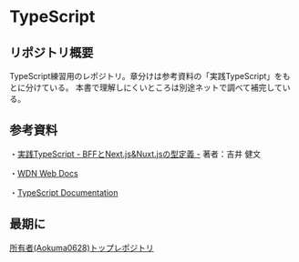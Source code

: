 # TypeScript

## リポジトリ概要
TypeScript練習用のレポジトリ。章分けは参考資料の「実践TypeScript」をもとに分けている。
本書で理解しにくいところは別途ネットで調べて補完している。


## 参考資料
・[実践TypeScript - BFFとNext.js&Nuxt.jsの型定義 -](https://www.amazon.co.jp/%E5%AE%9F%E8%B7%B5TypeScript-BFF%E3%81%A8Next-js-Nuxt-js%E3%81%AE%E5%9E%8B%E5%AE%9A%E7%BE%A9-%E5%90%89%E4%BA%95-%E5%81%A5%E6%96%87/dp/483996937X/ref=tmm_pap_swatch_0?_encoding=UTF8&qid=1618125307&sr=8-1)
著者：吉井 健文

・[WDN Web Docs](https://developer.mozilla.org/ja/docs/Web)

・[TypeScript Documentation](https://www.typescriptlang.org/docs/)


## 最期に
[所有者(Aokuma0628)トップレポジトリ](https://github.com/Aokuma0628)